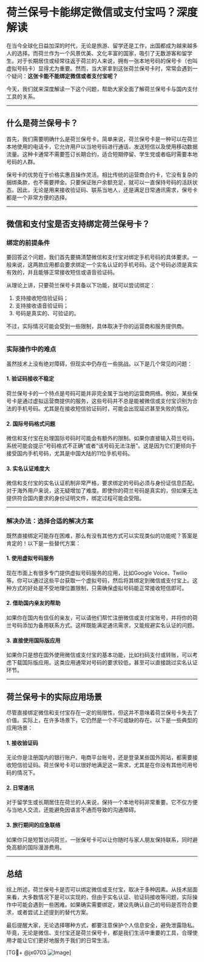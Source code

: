 # 荷兰保号卡能绑定微信或支付宝吗？深度解读

在当今全球化日益加深的时代，无论是旅游、留学还是工作，出国都成为越来越多人的选择。而荷兰作为一个风景优美、文化丰富的国家，吸引了无数游客和留学生。对于长期居住或经常往返于荷兰的人来说，拥有一张本地号码的保号卡（也叫虚拟号码卡）显得尤为重要。然而，当大家拿到这张荷兰保号卡时，常常会遇到一个疑问：**这张卡能不能绑定微信或者支付宝呢？**

今天，我们就来深度解读一下这个问题，帮助大家全面了解荷兰保号卡与国内支付工具的关系。

---

## 什么是荷兰保号卡？

首先，我们需要明确什么是荷兰保号卡。简单来说，荷兰保号卡是一种可以在荷兰本地使用的电话卡，它允许用户以当地号码进行通话、发送短信以及使用移动数据流量。这种卡通常不需要签订长期合约，适合短期停留、学生党或者临时需要本地号码的人群。

保号卡的优势在于价格实惠且操作灵活。相比传统的运营商合约卡，它没有复杂的捆绑条款，也不需要押金。只要保证账户余额充足，就可以一直保持号码的活跃状态。因此，无论是用来接收验证码、联系当地人，还是满足日常通讯需求，保号卡都是一个非常方便的选择。

---

## 微信和支付宝是否支持绑定荷兰保号卡？

### **绑定的前提条件**
要回答这个问题，我们首先要搞清楚微信和支付宝对绑定手机号码的具体要求。一般来说，这两款应用都会要求绑定一个实名认证的手机号码。这个号码必须是真实有效的，并且能够正常接收短信或语音验证码。

从理论上讲，只要荷兰保号卡具备以下功能，就可以尝试绑定：
1. 支持接收短信验证码；
2. 支持接收语音验证码；
3. 号码是真实的、可验证的。

不过，实际情况可能会受到一些限制，具体取决于你的运营商和服务提供商。

---

### **实际操作中的难点**
虽然技术上没有绝对障碍，但现实中仍存在一些挑战。以下是几个常见的问题：

#### 1. 验证码接收不稳定
荷兰保号卡的一个特点是号码可能并非完全属于当地的运营商网络。例如，某些保号卡是通过虚拟运营商提供的服务，这些号码并不总是能被微信或支付宝识别为合法的手机号码。尤其是在接收短信验证码时，可能会出现延迟甚至失败的情况。

#### 2. 国际号码格式问题
微信和支付宝在处理国际号码时可能会有额外的限制。如果你直接输入荷兰号码，系统可能会提示“号码格式不正确”或者“该号码无法注册”。这是因为它们更倾向于接受国内手机号码，尤其是中国大陆的11位手机号码。

#### 3. 实名认证难度大
微信和支付宝的实名认证机制非常严格，要求绑定的号码必须与身份证信息匹配。对于海外用户来说，这无疑增加了难度。即使你的荷兰号码是真实的，但如果无法提供符合国内要求的身份证明文件，绑定过程可能会受阻。

---

### **解决办法：选择合适的解决方案**
既然直接绑定可能存在困难，那么有没有其他方式可以实现类似的功能呢？答案是肯定的！以下是一些替代方案：

#### 1. 使用虚拟号码服务
现在市面上有很多专门提供虚拟号码服务的应用，比如Google Voice、Twilio等。你可以通过这些平台获取一个虚拟号码，然后将其绑定到微信或支付宝上。这种方式的好处是不受地理位置限制，只需确保虚拟号码能正常接收短信即可。

#### 2. 借助国内亲友的帮助
如果你在国内有信任的亲友，可以请他们帮忙注册微信或支付宝账号，并将你的荷兰号码添加为备用联系方式。这样既能满足通讯需求，又能规避实名认证的问题。

#### 3. 直接使用国际版应用
如果你只是想在国外使用微信或支付宝的基本功能，比如扫码支付或转账，可以考虑下载国际版应用。这类应用通常对号码的要求较低，甚至可以直接跳过实名认证环节。

---

## 荷兰保号卡的实际应用场景

尽管直接绑定微信和支付宝存在一定的局限性，但这并不意味着荷兰保号卡失去了价值。实际上，在许多场景下，它仍然是一个不可或缺的存在。以下是一些典型的应用场景：

#### 1. 接收验证码
无论你是注册国内的银行账户、电商平台账号，还是登录某些国外网站，都需要接收短信验证码。荷兰保号卡可以很好地满足这一需求，尤其是在你没有其他可用号码的情况下。

#### 2. 日常通讯
对于留学生或长期居住在荷兰的人来说，保持一个本地号码非常重要。它不仅方便与当地人交流，还能避免因语言不通而导致的沟通障碍。

#### 3. 旅行期间的应急联络
如果你只是短暂访问荷兰，一张保号卡可以让你随时与家人朋友保持联系，同时避免高额的国际漫游费用。

---

## 总结

综上所述，荷兰保号卡是否可以绑定微信或支付宝，取决于多种因素。从技术层面来看，大多数情况下是可以实现的，但由于实名认证、验证码接收等问题，实际操作中可能会遇到一些困难。如果确实需要绑定，建议先确认自己的号码是否符合要求，或者尝试上述提到的替代方案。

最后提醒大家，无论选择哪种方式，都要注意保护个人信息安全，避免泄露隐私。毕竟，无论是微信、支付宝还是荷兰保号卡，都是我们生活中重要的工具，合理使用才能让它们更好地服务于我们的日常生活。

[TG💪+ @jx0703 ![Image](https://github.com/user-attachments/assets/dbca1d08-cadb-493c-b0ec-ad6f7a83f270)]